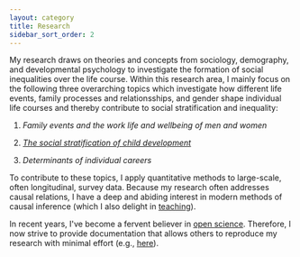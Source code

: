```yaml
---
layout: category
title: Research
sidebar_sort_order: 2
---
```


My research draws on theories and concepts from sociology, demography, and developmental psychology to investigate the formation of social inequalities over the life course. Within this research area, I mainly focus on the following three overarching topics which investigate how different life events, family processes and relationsships, and gender shape individual life courses and thereby contribute to social stratification and inequality:

1. *Family events and the work life and wellbeing of men and women*

2. *[The social stratification of child development](/develop)*

3. *Determinants of individual careers*

To contribute to these topics, I apply quantitative methods to large-scale, often longitudinal, survey data. Because my research often addresses causal relations, I have a deep and abiding interest in modern methods of causal inference (which I also delight in [teaching](/web-causal-inference)). 

In recent years, I've become a fervent believer in [open science](https://en.wikipedia.org/wiki/Open_science). Therefore, I now strive to provide documentation that allows others to reproduce my research with minimal effort (e.g., [here](https://osf.io/m8trg)).
